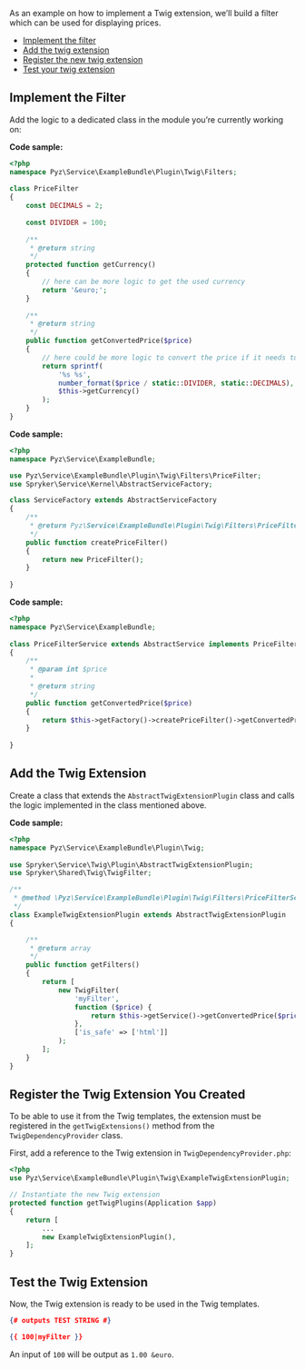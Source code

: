<!--used to be: http://spryker.github.io/tutorials/yves/twig-extensions/-->
As an example on how to implement a Twig extension, we’ll build a filter which can be used for displaying prices.

* [Implement the filter](https://documentation.spryker.com/docs/en/t-twig-extensions#implement-the-filter)
* [Add the twig extension](https://documentation.spryker.com/docs/en/t-twig-extensions#add-the-twig-extension)
* [Register the new twig extension](https://documentation.spryker.com/docs/en/t-twig-extensions#register-the-twig-extension-that-you-created)
* [Test your twig extension](https://documentation.spryker.com/docs/en/t-twig-extensions#test-the-twig-extension)

## Implement the Filter
Add the logic to a dedicated class in the module you’re currently working on:

**Code sample:**

```php
<?php
namespace Pyz\Service\ExampleBundle\Plugin\Twig\Filters;
 
class PriceFilter
{
    const DECIMALS = 2;
 
    const DIVIDER = 100;
 
    /**
     * @return string
     */
    protected function getCurrency()
    {
        // here can be more logic to get the used currency
        return '&euro;';
    }
 
    /**
     * @return string
     */
    public function getConvertedPrice($price)
    {
        // here could be more logic to convert the price if it needs to be displayed in a different currency
        return sprintf(
            '%s %s',
            number_format($price / static::DIVIDER, static::DECIMALS),
            $this->getCurrency()
        );
    }
}
```

**Code sample:**

```php
<?php
namespace Pyz\Service\ExampleBundle;

use Pyz\Service\ExampleBundle\Plugin\Twig\Filters\PriceFilter;
use Spryker\Service\Kernel\AbstractServiceFactory;

class ServiceFactory extends AbstractServiceFactory
{
    /**
     * @return Pyz\Service\ExampleBundle\Plugin\Twig\Filters\PriceFilter
     */
    public function createPriceFilter()
    {
        return new PriceFilter();
    }
 
}
```

**Code sample:**

```php
<?php
namespace Pyz\Service\ExampleBundle;
 
class PriceFilterService extends AbstractService implements PriceFilterServiceInterface
{
    /**
     * @param int $price
     *
     * @return string
     */
    public function getConvertedPrice($price)
    {
        return $this->getFactory()->createPriceFilter()->getConvertedPrice($price);
    }
 
}
```

## Add the Twig Extension
Create a class that extends the `AbstractTwigExtensionPlugin` class and calls the logic implemented in the class mentioned above.

**Code sample:**

```php
<?php
namespace Pyz\Service\ExampleBundle\Plugin\Twig;
 
use Spryker\Service\Twig\Plugin\AbstractTwigExtensionPlugin;
use Spryker\Shared\Twig\TwigFilter;

/**
 * @method \Pyz\Service\ExampleBundle\Plugin\Twig\Filters\PriceFilterService getService()
 */
class ExampleTwigExtensionPlugin extends AbstractTwigExtensionPlugin
{

    /**
     * @return array
     */
    public function getFilters()
    {
        return [
            new TwigFilter(
                'myFilter',
                function ($price) {
                    return $this->getService()->getConvertedPrice($price);
                },
                ['is_safe' => ['html']]
            );
        ];
    }
}
```

## Register the Twig Extension You Created
To be able to use it from the Twig templates, the extension must be registered in the `getTwigExtensions()` method from the `TwigDependencyProvider` class. 

First, add a reference to the Twig extension in `TwigDependencyProvider.php`:

```php
<?php
use Pyz\Service\ExampleBundle\Plugin\Twig\ExampleTwigExtensionPlugin;

// Instantiate the new Twig extension
protected function getTwigPlugins(Application $app)
{
    return [
        ...
        new ExampleTwigExtensionPlugin(),
    ];
}
```

## Test the Twig Extension
Now, the Twig extension is ready to be used in the Twig templates.

```json
{# outputs TEST STRING #}

{{ 100|myFilter }}
```
An input of `100` will be output as `1.00 &euro`.
